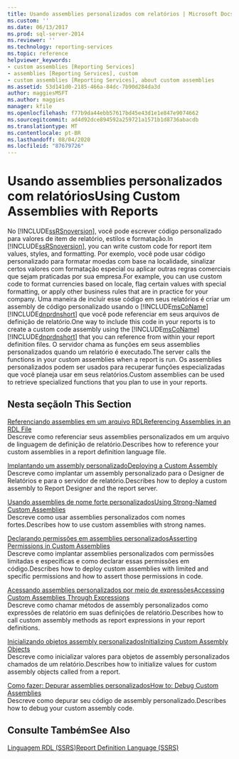 ```yaml
---
title: Usando assemblies personalizados com relatórios | Microsoft Docs
ms.custom: ''
ms.date: 06/13/2017
ms.prod: sql-server-2014
ms.reviewer: ''
ms.technology: reporting-services
ms.topic: reference
helpviewer_keywords:
- custom assemblies [Reporting Services]
- assemblies [Reporting Services], custom
- custom assemblies [Reporting Services], about custom assemblies
ms.assetid: 53d141d0-2185-466a-84dc-7b90d284da3d
author: maggiesMSFT
ms.author: maggies
manager: kfile
ms.openlocfilehash: f77b9da44ebb57617bd45e43d1e1e847e9074662
ms.sourcegitcommit: ad4d92dce894592a259721a1571b1d8736abacdb
ms.translationtype: MT
ms.contentlocale: pt-BR
ms.lasthandoff: 08/04/2020
ms.locfileid: "87679726"
---
```

# <a name="using-custom-assemblies-with-reports"></a><span data-ttu-id="372d2-102">Usando assemblies personalizados com relatórios</span><span class="sxs-lookup"><span data-stu-id="372d2-102">Using Custom Assemblies with Reports</span></span>
  <span data-ttu-id="372d2-103">No [!INCLUDE[ssRSnoversion](../../includes/ssrsnoversion-md.md)], você pode escrever código personalizado para valores de item de relatório, estilos e formatação.</span><span class="sxs-lookup"><span data-stu-id="372d2-103">In [!INCLUDE[ssRSnoversion](../../includes/ssrsnoversion-md.md)], you can write custom code for report item values, styles, and formatting.</span></span> <span data-ttu-id="372d2-104">Por exemplo, você pode usar código personalizado para formatar moedas com base na localidade, sinalizar certos valores com formatação especial ou aplicar outras regras comerciais que sejam praticadas por sua empresa.</span><span class="sxs-lookup"><span data-stu-id="372d2-104">For example, you can use custom code to format currencies based on locale, flag certain values with special formatting, or apply other business rules that are in practice for your company.</span></span> <span data-ttu-id="372d2-105">Uma maneira de incluir esse código em seus relatórios é criar um assembly de código personalizado usando o [!INCLUDE[msCoName](../../includes/msconame-md.md)] [!INCLUDE[dnprdnshort](../../includes/dnprdnshort-md.md)] que você pode referenciar em seus arquivos de definição de relatório.</span><span class="sxs-lookup"><span data-stu-id="372d2-105">One way to include this code in your reports is to create a custom code assembly using the [!INCLUDE[msCoName](../../includes/msconame-md.md)] [!INCLUDE[dnprdnshort](../../includes/dnprdnshort-md.md)] that you can reference from within your report definition files.</span></span> <span data-ttu-id="372d2-106">O servidor chama as funções em seus assemblies personalizados quando um relatório é executado.</span><span class="sxs-lookup"><span data-stu-id="372d2-106">The server calls the functions in your custom assemblies when a report is run.</span></span> <span data-ttu-id="372d2-107">Os assemblies personalizados podem ser usados para recuperar funções especializadas que você planeja usar em seus relatórios.</span><span class="sxs-lookup"><span data-stu-id="372d2-107">Custom assemblies can be used to retrieve specialized functions that you plan to use in your reports.</span></span>  
  
## <a name="in-this-section"></a><span data-ttu-id="372d2-108">Nesta seção</span><span class="sxs-lookup"><span data-stu-id="372d2-108">In This Section</span></span>  
 [<span data-ttu-id="372d2-109">Referenciando assemblies em um arquivo RDL</span><span class="sxs-lookup"><span data-stu-id="372d2-109">Referencing Assemblies in an RDL File</span></span>](referencing-assemblies-in-an-rdl-file.md)  
 <span data-ttu-id="372d2-110">Descreve como referenciar seus assemblies personalizados em um arquivo de linguagem de definição de relatório.</span><span class="sxs-lookup"><span data-stu-id="372d2-110">Describes how to reference your custom assemblies in a report definition language file.</span></span>  
  
 [<span data-ttu-id="372d2-111">Implantando um assembly personalizado</span><span class="sxs-lookup"><span data-stu-id="372d2-111">Deploying a Custom Assembly</span></span>](deploying-a-custom-assembly.md)  
 <span data-ttu-id="372d2-112">Descreve como implantar um assembly personalizado para o Designer de Relatórios e para o servidor de relatório.</span><span class="sxs-lookup"><span data-stu-id="372d2-112">Describes how to deploy a custom assembly to Report Designer and the report server.</span></span>  
  
 [<span data-ttu-id="372d2-113">Usando assemblies de nome forte personalizados</span><span class="sxs-lookup"><span data-stu-id="372d2-113">Using Strong-Named Custom Assemblies</span></span>](using-strong-named-custom-assemblies.md)  
 <span data-ttu-id="372d2-114">Descreve como usar assemblies personalizados com nomes fortes.</span><span class="sxs-lookup"><span data-stu-id="372d2-114">Describes how to use custom assemblies with strong names.</span></span>  
  
 [<span data-ttu-id="372d2-115">Declarando permissões em assemblies personalizados</span><span class="sxs-lookup"><span data-stu-id="372d2-115">Asserting Permissions in Custom Assemblies</span></span>](asserting-permissions-in-custom-assemblies.md)  
 <span data-ttu-id="372d2-116">Descreve como implantar assemblies personalizados com permissões limitadas e específicas e como declarar essas permissões em código.</span><span class="sxs-lookup"><span data-stu-id="372d2-116">Describes how to deploy custom assemblies with limited and specific permissions and how to assert those permissions in code.</span></span>  
  
 [<span data-ttu-id="372d2-117">Acessando assemblies personalizados por meio de expressões</span><span class="sxs-lookup"><span data-stu-id="372d2-117">Accessing Custom Assemblies Through Expressions</span></span>](accessing-custom-assemblies-through-expressions.md)  
 <span data-ttu-id="372d2-118">Descreve como chamar métodos de assembly personalizados como expressões de relatório em suas definições de relatório.</span><span class="sxs-lookup"><span data-stu-id="372d2-118">Describes how to call custom assembly methods as report expressions in your report definitions.</span></span>  
  
 [<span data-ttu-id="372d2-119">Inicializando objetos assembly personalizados</span><span class="sxs-lookup"><span data-stu-id="372d2-119">Initializing Custom Assembly Objects</span></span>](initializing-custom-assembly-objects.md)  
 <span data-ttu-id="372d2-120">Descreve como inicializar valores para objetos de assembly personalizados chamados de um relatório.</span><span class="sxs-lookup"><span data-stu-id="372d2-120">Describes how to initialize values for custom assembly objects called from a report.</span></span>  
  
 [<span data-ttu-id="372d2-121">Como fazer: Depurar assemblies personalizados</span><span class="sxs-lookup"><span data-stu-id="372d2-121">How to: Debug Custom Assemblies</span></span>](how-to-debug-custom-assemblies.md)  
 <span data-ttu-id="372d2-122">Descreve como depurar seu código de assembly personalizado.</span><span class="sxs-lookup"><span data-stu-id="372d2-122">Describes how to debug your custom assembly code.</span></span>  
  
## <a name="see-also"></a><span data-ttu-id="372d2-123">Consulte Também</span><span class="sxs-lookup"><span data-stu-id="372d2-123">See Also</span></span>  
 [<span data-ttu-id="372d2-124">Linguagem RDL &#40;SSRS&#41;</span><span class="sxs-lookup"><span data-stu-id="372d2-124">Report Definition Language &#40;SSRS&#41;</span></span>](../reports/report-definition-language-ssrs.md)  
  
  
